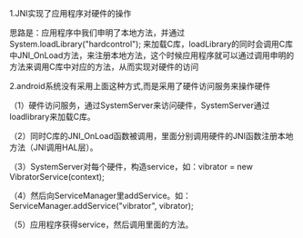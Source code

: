 1.JNI实现了应用程序对硬件的操作

思路是：应用程序中我们申明了本地方法，并通过System.loadLibrary("hardcontrol"); 来加载C库，loadLibrary的同时会调用C库中JNI_OnLoad方法，来注册本地方法，这个时候应用程序就可以通过调用申明的方法来调用C库中对应的方法，从而实现对硬件的访问



2.android系统没有采用上面这种方式,而是采用了硬件访问服务来操作硬件

（1）硬件访问服务，通过SystemServer来访问硬件，SystemServer通过loadlibrary来加载C库。

（2）同时C库的JNI_OnLoad函数被调用，里面分别调用硬件的JNI函数注册本地方法（JNI调用HAL层）。

（3）SystemServer对每个硬件，构造service，如：vibrator = new VibratorService(context);

（4）然后向ServiceManager里addService。如：ServiceManager.addService("vibrator", vibrator);

（5）应用程序获得service，然后调用里面的方法。
